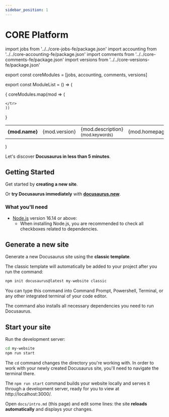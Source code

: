 ```yaml
---
sidebar_position: 1
---
```


# CORE Platform

<ModuleList />

import jobs from '../../core-jobs-fe/package.json'
import accounting from '../../core-accounting-fe/package.json'
import comments from '../../core-comments-fe/package.json'
import versions from '../../core-versions-fe/package.json'

export const coreModules = [jobs, accounting, comments, versions]

export const ModuleList = () => (

<table>
<tbody>
  { coreModules.map(mod => (
    <tr>
      <td><b>{mod.name}</b></td>
      <td>{mod.version}</td>
      <td>
        {mod.description}
        <small>{mod.keywords}</small>
      </td>
      <td>{mod.homepage}</td>

    </tr>
    ))

}

</tbody>
</table>
)

Let's discover **Docusaurus in less than 5 minutes**.

## Getting Started

Get started by **creating a new site**.

Or **try Docusaurus immediately** with **[docusaurus.new](https://docusaurus.new)**.

### What you'll need

- [Node.js](https://nodejs.org/en/download/) version 16.14 or above:
  - When installing Node.js, you are recommended to check all checkboxes related to dependencies.

## Generate a new site

Generate a new Docusaurus site using the **classic template**.

The classic template will automatically be added to your project after you run the command:

```bash
npm init docusaurus@latest my-website classic
```

You can type this command into Command Prompt, Powershell, Terminal, or any other integrated terminal of your code editor.

The command also installs all necessary dependencies you need to run Docusaurus.

## Start your site

Run the development server:

```bash
cd my-website
npm run start
```

The `cd` command changes the directory you're working with. In order to work with your newly created Docusaurus site, you'll need to navigate the terminal there.

The `npm run start` command builds your website locally and serves it through a development server, ready for you to view at http://localhost:3000/.

Open `docs/intro.md` (this page) and edit some lines: the site **reloads automatically** and displays your changes.

